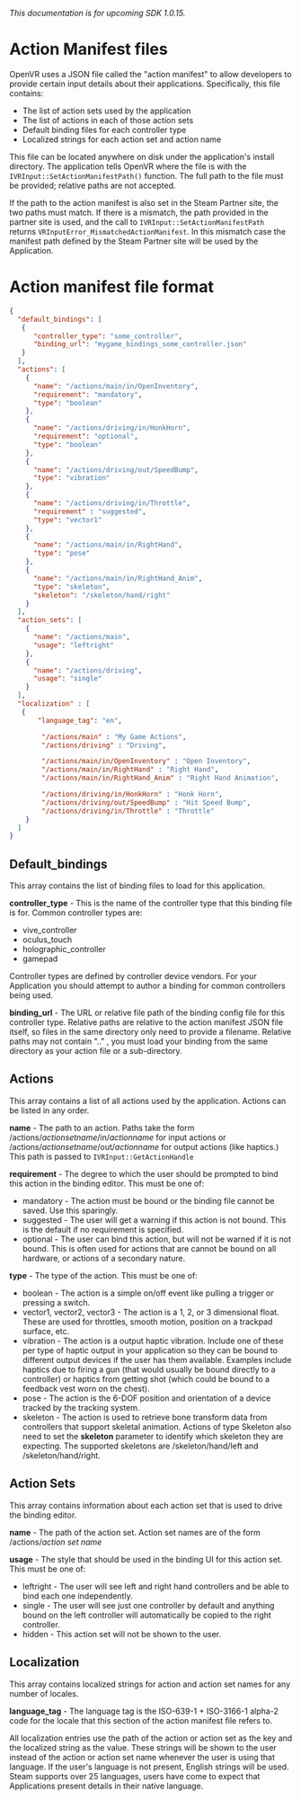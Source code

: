 _This documentation is for upcoming SDK 1.0.15._

# Action Manifest files

OpenVR uses a JSON file called the "action manifest" to allow developers to provide certain input details about their applications. Specifically, this file contains:

* The list of action sets used by the application
* The list of actions in each of those action sets
* Default binding files for each controller type
* Localized strings for each action set and action name

This file can be located anywhere on disk under the application's install directory. The application tells OpenVR where the file is with the `IVRInput::SetActionManifestPath()` function. The full path to the file must be provided; relative paths are not accepted. 

If the path to the action manifest is also set in the Steam Partner site, the two paths must match. If there is a mismatch, the path provided in the partner site is used, and the call to `IVRInput::SetActionManifestPath` returns `VRInputError_MismatchedActionManifest`. In this mismatch case the manifest path defined by the Steam Partner site will be used by the Application.

# Action manifest file format
```JSON
{
  "default_bindings": [
   {
      "controller_type": "some_controller",
      "binding_url": "mygame_bindings_some_controller.json"
   }
  ], 
  "actions": [
    {
      "name": "/actions/main/in/OpenInventory",
      "requirement": "mandatory",
      "type": "boolean"
    },
    {
      "name": "/actions/driving/in/HonkHorn",
      "requirement": "optional",
      "type": "boolean"
    },
    {
      "name": "/actions/driving/out/SpeedBump",
      "type": "vibration"
    },
    {
      "name": "/actions/driving/in/Throttle",
      "requirement" : "suggested",
      "type": "vector1"
    },
    {
      "name": "/actions/main/in/RightHand",
      "type": "pose"
    },
    {
      "name": "/actions/main/in/RightHand_Anim",
      "type": "skeleton",
      "skeleton": "/skeleton/hand/right"
    }
  ],
  "action_sets": [
    {
      "name": "/actions/main",
      "usage": "leftright"
    },
    {
      "name": "/actions/driving",
      "usage": "single"
    }
  ],
  "localization" : [
   {
       "language_tag": "en",

        "/actions/main" : "My Game Actions",
        "/actions/driving" : "Driving",

        "/actions/main/in/OpenInventory" : "Open Inventory",
        "/actions/main/in/RightHand" : "Right Hand",
        "/actions/main/in/RightHand_Anim" : "Right Hand Animation",

        "/actions/driving/in/HonkHorn" : "Honk Horn",
        "/actions/driving/out/SpeedBump" : "Hit Speed Bump",
        "/actions/driving/in/Throttle" : "Throttle"
    }
  ]
}
```

## Default_bindings
This array contains the list of binding files to load for this application. 

**controller_type** - This is the name of the controller type that this binding file is for. Common controller types are:
* vive_controller
* oculus_touch
* holographic_controller
* gamepad

Controller types are defined by controller device vendors. For your Application you should attempt to author a binding for common controllers being used.

**binding_url** - The URL or relative file path of the binding config file for this controller type. Relative paths are relative to the action manifest JSON file itself, so files in the same directory only need to provide a filename. Relative paths may not contain ".." , you must load your binding from the same directory as your action file or a sub-directory.

## Actions
This array contains a list of all actions used by the application. Actions can be listed in any order.

**name** - The path to an action. Paths take the form /actions/_actionsetname_/in/_actionname_ for input actions or /actions/_actionsetname_/out/_actionname_ for output actions (like haptics.) This path is passed to `IVRInput::GetActionHandle`

**requirement** - The degree to which the user should be prompted to bind this action in the binding editor. This must be one of:
* mandatory - The action must be bound or the binding file cannot be saved. Use this sparingly.
* suggested - The user will get a warning if this action is not bound. This is the default if no requirement is specified.
* optional - The user can bind this action, but will not be warned if it is not bound. This is often used for actions that are cannot be bound on all hardware, or actions of a secondary nature.

**type** - The type of the action. This must be one of:
* boolean - The action is a simple on/off event like pulling a trigger or pressing a switch.
* vector1, vector2, vector3 - The action is a 1, 2, or 3 dimensional float. These are used for throttles, smooth motion, position on a trackpad surface, etc.
* vibration - The action is a output haptic vibration. Include one of these per type of haptic output in your application so they can be bound to different output devices if the user has them available. Examples include haptics due to firing a gun (that would usually be bound directly to a controller) or haptics from getting shot (which could be bound to a feedback vest worn on the chest).
* pose - The action is the 6-DOF position and orientation of a device tracked by the tracking system. 
* skeleton - The action is used to retrieve bone transform data from controllers that support skeletal animation. Actions of type Skeleton also need to set the **skeleton** parameter to identify which skeleton they are expecting. The supported skeletons are /skeleton/hand/left and /skeleton/hand/right.

## Action Sets
This array contains information about each action set that is used to drive the binding editor.

**name** - The path of the action set. Action set names are of the form /actions/_action set name_

**usage** - The style that should be used in the binding UI for this action set. This must be one of:
* leftright - The user will see left and right hand controllers and be able to bind each one independently.
* single - The user will see just one controller by default and anything bound on the left controller will automatically be copied to the right controller.
* hidden - This action set will not be shown to the user.


## Localization
This array contains localized strings for action and action set names for any number of locales. 

**language_tag** - The language tag is the ISO-639-1 + ISO-3166-1 alpha-2 code for the locale that this section of the action manifest file refers to.

All localization entries use the path of the action or action set as the key and the localized string as the value. These strings will be shown to the user instead of the action or action set name whenever the user is using that language. If the user's language is not present, English strings will be used. Steam supports over 25 languages, users have come to expect that Applications present details in their native language.


